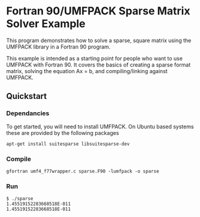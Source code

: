 # Fortran 90/UMFPACK Sparse Matrix Solver Example

This program demonstrates how to solve a sparse, square matrix using the UMFPACK library in a Fortran 90 program.

This example is intended as a starting point for people who want to use UMFPACK with Fortran 90. It covers the basics of creating a sparse format matrix, solving the equation Ax = b, and compiling/linking against UMFPACK.

## Quickstart

### Dependancies 

To get started, you will need to install UMFPACK. On Ubuntu based systems these are provided by the following packages

    apt-get install suitesparse libsuitesparse-dev

### Compile

    gfortran umf4_f77wrapper.c sparse.F90 -lumfpack -o sparse

### Run

    $ ./sparse 
    1.45519152283668518E-011
    1.45519152283668518E-011
